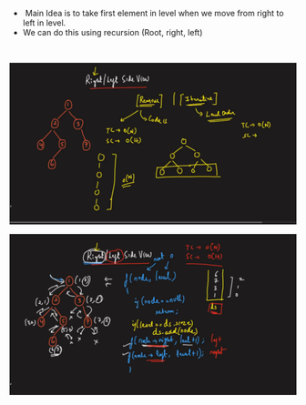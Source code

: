 *  Main Idea is to take first element in level when we move from right to left in level.
* We can do this using recursion (Root, right, left)
<br>


![alt text](https://github.com/darshan-trivedi-10/DSA-LeetCode-Question/blob/main/199-binary-tree-right-side-view/Screenshot%20(515).png?raw=true)

![alt text](https://github.com/darshan-trivedi-10/DSA-LeetCode-Question/blob/main/199-binary-tree-right-side-view/Screenshot%20(516).png?raw=true)


